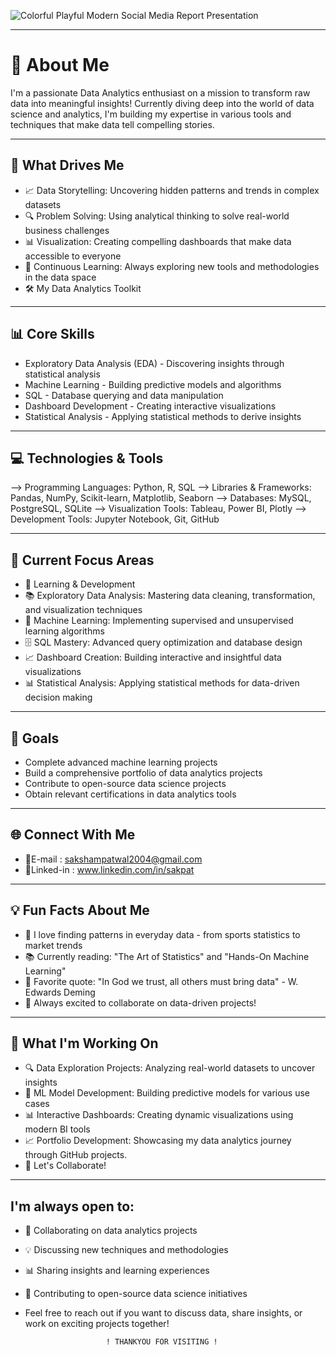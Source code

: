 ![Colorful Playful Modern Social Media Report Presentation](https://github.com/user-attachments/assets/f9414b92-5388-4e20-8740-910be700ab51)

____________________________________________________________________________________
# 🎯 About Me
I'm a passionate Data Analytics enthusiast on a mission to transform raw data into meaningful insights! Currently diving deep into the world of data science and analytics, I'm building my expertise in various tools and techniques that make data tell compelling stories.
____________________________________________________________________________________

## 🌟 What Drives Me
- 📈 Data Storytelling: Uncovering hidden patterns and trends in complex datasets
- 🔍 Problem Solving: Using analytical thinking to solve real-world business challenges
- 📊 Visualization: Creating compelling dashboards that make data accessible to everyone
- 🎯 Continuous Learning: Always exploring new tools and methodologies in the data space
- 🛠️ My Data Analytics Toolkit
____________________________________________________________________________________

## 📊 Core Skills
- Exploratory Data Analysis (EDA) - Discovering insights through statistical analysis
- Machine Learning - Building predictive models and algorithms
- SQL - Database querying and data manipulation
- Dashboard Development - Creating interactive visualizations
- Statistical Analysis - Applying statistical methods to derive insights
____________________________________________________________________________________

## 💻 Technologies & Tools
--> Programming Languages: Python, R, SQL
--> Libraries & Frameworks: Pandas, NumPy, Scikit-learn, Matplotlib, Seaborn
--> Databases: MySQL, PostgreSQL, SQLite
--> Visualization Tools: Tableau, Power BI, Plotly
--> Development Tools: Jupyter Notebook, Git, GitHub
____________________________________________________________________________________

## 🚀 Current Focus Areas
- 🔬 Learning & Development
- 📚 Exploratory Data Analysis: Mastering data cleaning, transformation, and visualization techniques
- 🤖 Machine Learning: Implementing supervised and unsupervised learning algorithms
- 🗄️ SQL Mastery: Advanced query optimization and database design
- 📈 Dashboard Creation: Building interactive and insightful data visualizations
- 📊 Statistical Analysis: Applying statistical methods for data-driven decision making
____________________________________________________________________________________

## 🎯 Goals
- Complete advanced machine learning projects
- Build a comprehensive portfolio of data analytics projects
- Contribute to open-source data science projects
- Obtain relevant certifications in data analytics tools
____________________________________________________________________________________

## 🌐 Connect With Me
- 📧E-mail :  sakshampatwal2004@gmail.com
- 🔗Linked-in : www.linkedin.com/in/sakpat
____________________________________________________________________________________

## 💡 Fun Facts About Me
- 🎲 I love finding patterns in everyday data - from sports statistics to market trends
- 📚 Currently reading: "The Art of Statistics" and "Hands-On Machine Learning"
- 🎯 Favorite quote: "In God we trust, all others must bring data" - W. Edwards Deming
- 🌟 Always excited to collaborate on data-driven projects!
____________________________________________________________________________________

## 🔭 What I'm Working On
- 🔍 Data Exploration Projects: Analyzing real-world datasets to uncover insights
- 🤖 ML Model Development: Building predictive models for various use cases
- 📊 Interactive Dashboards: Creating dynamic visualizations using modern BI tools
- 📈 Portfolio Development: Showcasing my data analytics journey through GitHub projects.
- 🎪 Let's Collaborate!
____________________________________________________________________________________

## I'm always open to:
- 🤝 Collaborating on data analytics projects
- 💡 Discussing new techniques and methodologies
- 📊 Sharing insights and learning experiences
- 🚀 Contributing to open-source data science initiatives
- Feel free to reach out if you want to discuss data, share insights, or work on exciting projects together!
  
                        ! THANKYOU FOR VISITING !
